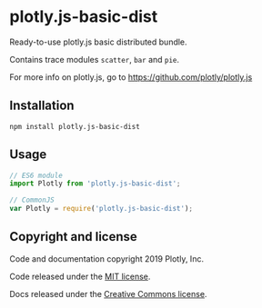 # plotly.js-basic-dist

Ready-to-use plotly.js basic distributed bundle.

Contains trace modules `scatter`, `bar` and `pie`.

For more info on plotly.js, go to https://github.com/plotly/plotly.js

## Installation

```
npm install plotly.js-basic-dist
```
## Usage

```js
// ES6 module
import Plotly from 'plotly.js-basic-dist';

// CommonJS
var Plotly = require('plotly.js-basic-dist');
```

## Copyright and license

Code and documentation copyright 2019 Plotly, Inc.

Code released under the [MIT license](https://github.com/plotly/plotly.js/blob/master/LICENSE).

Docs released under the [Creative Commons license](https://github.com/plotly/documentation/blob/source/LICENSE).
